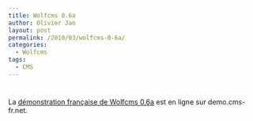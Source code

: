 ```yaml
---
title: Wolfcms 0.6a
author: Olivier Jan
layout: post
permalink: /2010/03/wolfcms-0-6a/
categories:
  - Wolfcms
tags:
  - CMS
---
```

# 

La [démonstration française de Wolfcms 0.6a][1] est en ligne sur demo.cms-fr.net.

 [1]: /demo/wolfcms/